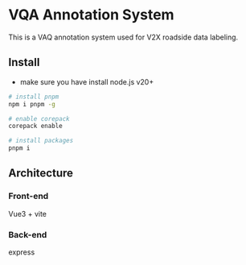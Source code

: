 # VQA Annotation System

This is a VAQ annotation system used for V2X roadside data labeling.

## Install

- make sure you have install node.js v20+

```sh
# install pnpm
npm i pnpm -g

# enable corepack
corepack enable

# install packages
pnpm i
```

## Architecture

### Front-end

Vue3 + vite

### Back-end

express
